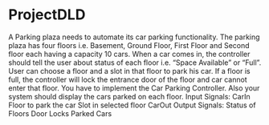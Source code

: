# ProjectDLD
A Parking plaza needs to automate its car parking functionality. The parking plaza  has four floors i.e. Basement, Ground Floor, First Floor and Second floor each  having a capacity 10 cars. When a car comes in, the controller should tell the user  about status of each floor i.e. “Space Available” or “Full”. User can choose a floor  and a slot in that floor to park his car. If a floor is full, the controller will lock the  entrance door of the floor and car cannot enter that floor. You have to implement  the Car Parking Controller. Also your system should display the cars parked on  each floor. 
Input Signals: 
CarIn 
Floor to park the car 
Slot in selected floor 
CarOut 
Output Signals: 
Status of Floors 
Door Locks 
Parked Cars 
